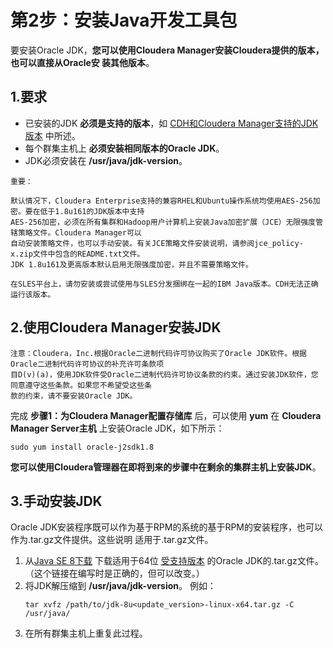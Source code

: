 第2步：安装Java开发工具包
================================================================================
要安装Oracle JDK，**您可以使用Cloudera Manager安装Cloudera提供的版本，也可以直接从Oracle安
装其他版本**。

## 1.要求
+ 已安装的JDK **必须是支持的版本**，如 [CDH和Cloudera Manager支持的JDK版本](https://www.cloudera.com/documentation/enterprise/release-notes/topics/rn_consolidated_pcm.html#pcm_jdk) 中所述。
+ 每个群集主机上 **必须安装相同版本的Oracle JDK**。
+ JDK必须安装在 **/usr/java/jdk-version**。

```
重要：

默认情况下，Cloudera Enterprise支持的兼容RHEL和Ubuntu操作系统均使用AES-256加密。要在低于1.8u161的JDK版本中支持
AES-256加密，必须在所有集群和Hadoop用户计算机上安装Java加密扩展（JCE）无限强度管辖策略文件。Cloudera Manager可以
自动安装策略文件，也可以手动安装。有关JCE策略文件安装说明，请参阅jce_policy-x.zip文件中包含的README.txt文件。
JDK 1.8u161及更高版本默认启用无限强度加密，并且不需要策略文件。

在SLES平台上，请勿安装或尝试使用与SLES分发捆绑在一起的IBM Java版本。CDH无法正确运行该版本。
```

## 2.使用Cloudera Manager安装JDK
```
注意：Cloudera，Inc.根据Oracle二进制代码许可协议购买了Oracle JDK软件。根据Oracle二进制代码许可协议的补充许可条款项
目D(v)(a)，使用JDK软件受Oracle二进制代码许可协议条款的约束。通过安装JDK软件，您同意遵守这些条款。如果您不希望受这些条
款的约束，请不要安装Oracle JDK。
```
完成 **步骤1：为Cloudera Manager配置存储库** 后，可以使用 **yum** 在 **Cloudera Manager
Server主机** 上安装Oracle JDK，如下所示：
```shell
sudo yum install oracle-j2sdk1.8
```
**您可以使用Cloudera管理器在即将到来的步骤中在剩余的集群主机上安装JDK**。

## 3.手动安装JDK
Oracle JDK安装程序既可以作为基于RPM的系统的基于RPM的安装程序，也可以作为.tar.gz文件提供。这些说明
适用于.tar.gz文件。
1. 从[Java SE 8下载](http://www.oracle.com/technetwork/java/javase/downloads/java-archive-javase8-2177648.html)
下载适用于64位 [受支持版本](https://www.cloudera.com/documentation/enterprise/release-notes/topics/rn_consolidated_pcm.html#pcm_jdk)
的Oracle JDK的.tar.gz文件。（这个链接在编写时是正确的，但可以改变。）
2. 将JDK解压缩到 **/usr/java/jdk-version**。 例如：
    ```shell
    tar xvfz /path/to/jdk-8u<update_version>-linux-x64.tar.gz -C /usr/java/
    ```
3. 在所有群集主机上重复此过程。
